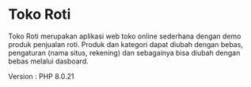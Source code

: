 # Toko Roti
Toko Roti merupakan aplikasi web toko online sederhana dengan demo produk penjualan roti. Produk dan kategori dapat diubah dengan bebas, pengaturan (nama situs, rekening) dan sebagainya bisa diubah dengan bebas melalui dasboard.

Version	:
PHP 8.0.21
